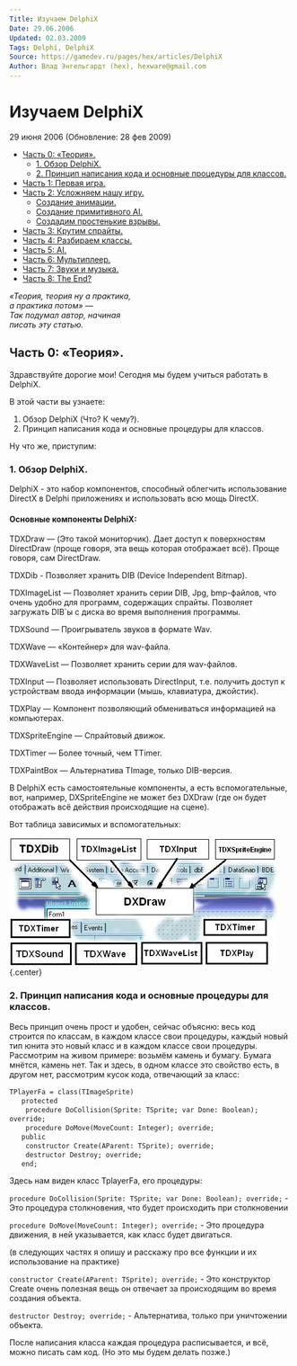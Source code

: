 ```yaml
---
Title: Изучаем DelphiX
Date: 29.06.2006
Updated: 02.03.2009
Tags: Delphi, DelphiX
Source: https://gamedev.ru/pages/hex/articles/DelphiX
Author: Влад Энгельгардт (hex), hexware@gmail.com
---
```


# Изучаем DelphiX

29 июня 2006 (Обновление: 28 фев 2009)

* [Часть 0: «Теория».](#part0 "Изучаем DelphiX: Часть 0: «Теория».")
    - [1. Обзор DelphiX.](#obzor_delphix "Изучаем DelphiX: 1. Обзор DelphiX.")
    - [2. Принцип написания кода и основные процедуры для классов.](#principal "Изучаем DelphiX: 2. Принцип написания кода и основные процедуры для классов.")
* [Часть 1: Первая игра.](part1/ "Изучаем DelphiX: Часть 1: Первая игра.")
* [Часть 2: Усложняем нашу игру.](part2/ "Изучаем DelphiX: Часть 2: Усложняем нашу игру.")
    - [Создание анимации.](part2/#animation "Изучаем DelphiX: Создание анимации.")
    - [Cоздание примитивного AI.](part2/#ai "Изучаем DelphiX: Cоздание примитивного AI.")
    - [Создадим простенькие взрывы.](part2/#explosive "Изучаем DelphiX: Создадим простенькие взрывы.")
* [Часть 3: Крутим спрайты.](part3/ "Изучаем DelphiX: Часть 3: Крутим спрайты.")
* [Часть 4: Разбираем классы.](part4/ "Изучаем DelphiX: Часть 4: Разбираем классы.")
* [Часть 5: AI.](part5/ "Изучаем DelphiX: Часть 5: AI.")
* [Часть 6: Мультиплеер.](part6/ "Изучаем DelphiX: Часть 6: Мультиплеер.")
* [Часть 7: Звуки и музыка.](part7/ "Изучаем DelphiX: Часть 7: Звуки и музыка.")
* [Часть 8: The End?](part8/ "Изучаем DelphiX: Часть 8: The End?")

_«Теория, теория ну а практика,  
а практика потом» —  
Так подумал автор, начиная  
писать эту статью._

[](#part0)
## Часть 0: «Теория».

Здравствуйте дорогие мои! Сегодня мы будем учиться работать в DelphiX.

В этой части вы узнаете:

1. Обзор DelphiX (Что? К чему?).
2. Принцип написания кода и основные процедуры для классов.

Ну что же, приступим:

### 1. Обзор DelphiX.

DelphiX - это набор компонентов, способный облегчить использование
DirectX в Delphi приложениях и использовать всю мощь DirectX.

#### Основные компоненты DelphiX:

TDXDraw — (Это такой мониторчик).
Дает доступ к поверхностям DirectDraw
(проще говоря, эта вещь которая отображает всё).
Проще говоря, сам DirectDraw.

TDXDib - Позволяет хранить DIB (Device Independent Bitmap).

TDXImageList — Позволяет хранить серии DIB, Jpg, bmp-файлов, что очень
удобно для программ, содержащих спрайты. Позволяет загружать DIB\`ы с
диска во время выполнения программы.

TDXSound — Проигрыватель звуков в формате Wav.

TDXWave — «Контейнер» для wav-файла.

TDXWaveList — Позволяет хранить серии для wav-файлов.

TDXInput — Позволяет использовать DirectInput, т.е. получить доступ к
устройствам ввода информации (мышь, клавиатура, джойстик).

TDXPlay — Компонент позволяющий обмениваться информацией на
компьютерах.

TDXSpriteEngine — Спрайтовый движок.

TDXTimer — Более точный, чем TTimer.

TDXPaintBox — Альтернатива TImage, только DIB-версия.

В DelphiX есть самостоятельные компоненты, а есть вспомогательные,
вот, например, DXSpriteEngine не может без DXDraw
(где он будет отображать всё действия происходящие на сцене).

Вот таблица зависимых и вспомогательных:

![](20524.jpg){.center}

[](#principal)
### 2. Принцип написания кода и основные процедуры для классов.

Весь принцип очень прост и удобен, сейчас объясню:
весь код строится по классам, в каждом классе свои процедуры,
каждый новый тип юнита это новый класс и в каждом классе свои процедуры.
Рассмотрим на живом примере: возьмём камень и бумагу.
Бумага мнётся, камень нет.
Так и здесь, в одном классе это свойство есть, в другом нет,
рассмотрим кусок кода, отвечающий за класс:

    TPlayerFa = class(TImageSprite)
       protected
        procedure DoCollision(Sprite: TSprite; var Done: Boolean); override;
        procedure DoMove(MoveCount: Integer); override;
       public
        constructor Create(AParent: TSprite); override;
        destructor Destroy; override;
       end;

Здесь нам виден класс TplayerFa, его процедуры:

`procedure DoCollision(Sprite: TSprite; var Done: Boolean); override;` -
Это процедура столкновения, что будет происходить при столкновении

`procedure DoMove(MoveCount: Integer); override;` -
Это процедура движения, в ней указывается, как класс будет двигаться.

(в следующих частях я опишу и расскажу про все функции и их использование на практике)

`constructor Create(AParent: TSprite); override;` -
Это конструктор Create очень полезная вещь он отвечает за происходящим во время создания объекта.

`destructor Destroy; override;` -
Альтернатива, только при уничтожении объекта.

После написания класса каждая процедура расписывается, и всё, можно писать сам код.
(Но это мы будем делать позже.)
